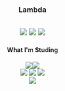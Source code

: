 <div align="center">
  
  ### Lambda
  
  <a href="https://hits.seeyoufarm.com"><img src="https://hits.seeyoufarm.com/api/count/incr/badge.svg?url=https%3A%2F%2Fgithub.com%2Flambda127&count_bg=black&title_bg=black&icon=github.svg&icon_color=white&title=GitHUb&edge_flat=true"/></a> <a href="https://www.instagram.com/llllambdalll"><img src="https://img.shields.io/badge/Instagram-%23E4405F?style=flat&logo=Instagram&logoColor=white"
/></a> <a href="mailto:lambda@smail.kongju.ac.kr"><img src="https://img.shields.io/badge/Email-blue?style=flat&logo=Gmail&logoColor=white&link=lambda@smail.kongju.ac.kr"
/></a>
  ---
</div>

<div align="center">
  <h4>What I'm Studing</h4> 
   <a><img src="https://img.shields.io/badge/C_Lang-navy?style=flat&logo=c&logoColor=white"
/></a><a ><img src="https://img.shields.io/badge/Instagram-%23E4405F?style=flat&logo=Instagram&logoColor=white"
/></a>
  <br><a><img src="https://img.shields.io/badge/Instagram-%23E4405F?style=flat&logo=Instagram&logoColor=white"
/></a> <a><img src="https://img.shields.io/badge/Instagram-%23E4405F?style=flat&logo=Instagram&logoColor=white"
/></a> <a><img src="https://img.shields.io/badge/Instagram-%23E4405F?style=flat&logo=Instagram&logoColor=white"
/></a>
  
  <br>
  <picture>
  <source
    srcset="https://github-readme-stats.vercel.app/api?username=lambda127&show_icons=true&theme=dark"
  />
  <img src="https://github-readme-stats.vercel.app/api?username=lambda127&show_icons=true" />
</picture>
</div>
